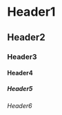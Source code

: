 # Header1
## Header2
### Header3

<div style="page-break-after: always;"></div>
<div style="page-break-after: always;"></div>
<div style="page-break-after: always;"></div>
<div style="page-break-after: always;"></div>

#### Header4
##### Header5
###### Header6
